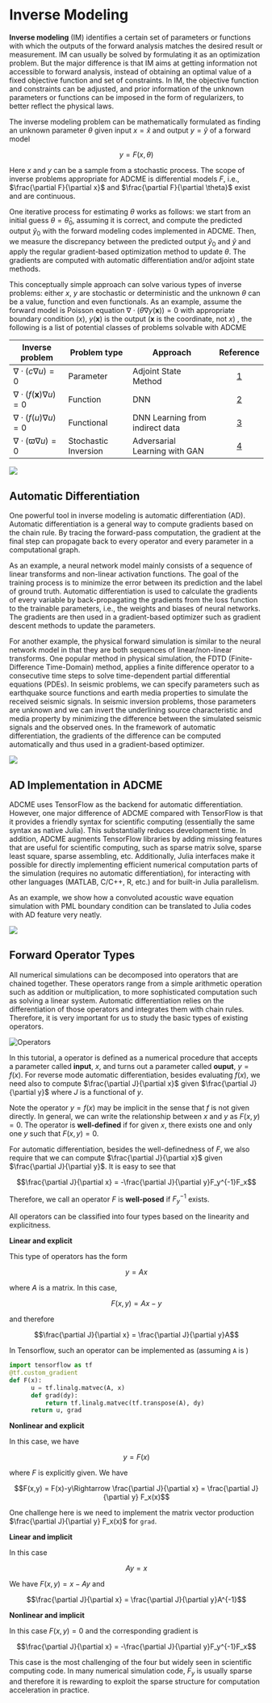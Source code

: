 # Inverse Modeling

**Inverse modeling** (IM) identifies a certain set of parameters or functions with which the outputs of the forward analysis matches the desired result or measurement. IM can usually be solved by formulating it as an optimization problem. But the major difference is that IM aims at getting information not accessible to forward analysis, instead of obtaining an optimal value of a fixed objective function and set of constraints. In IM, the objective function and constraints can be adjusted, and prior information of the unknown parameters or functions can be imposed in the form of regularizers, to better reflect the physical laws. 

The inverse modeling problem can be mathematically formulated as finding an unknown parameter $\theta$ given input $x = \hat x$ and output $y = \hat y$ of a forward model
```math
y = F(x, \theta)
```
Here $x$ and $y$ can be a sample from a stochastic process. The scope of inverse problems appropriate for ADCME is differential models $F$, i.e., $\frac{\partial F}{\partial x}$ and $\frac{\partial F}{\partial \theta}$ exist and are continuous. 

One iterative process for estimating $\theta$ works as follows: we start from an initial guess $\theta = \hat \theta_0$, assuming it is correct, and compute the predicted output $\hat y_0$ with the forward modeling codes implemented in ADCME. Then, we measure the discrepancy between the predicted output $\hat y_0$ and $\hat y$ and apply the regular gradient-based optimization method to update $\theta$. The gradients are computed with automatic differentiation and/or adjoint state methods. 

This conceptually simple approach can solve various types of inverse problems: either $x$, $y$ are stochastic or deterministic and the unknown $\theta$ can  be a value, function and even functionals. As an example, assume the forward model is Poisson equation $\nabla \cdot (\theta\nabla y(\mathbf{x})) = 0$ with appropriate boundary condition ($x$), $y(\mathbf{x})$ is the output ($\mathbf{x}$ is the coordinate, not $x$) , the following is a list of potential classes of problems solvable with ADCME



| Inverse problem                          | **Problem type**     | **Approach**                    |             **Reference**             |
| ---------------------------------------- | -------------------- | ------------------------------- | :-----------------------------------: |
| $\nabla\cdot(c\nabla u) = 0$             | Parameter            | Adjoint State Method            |                 [1]()                 |
| $\nabla\cdot(f(\mathbf{x})\nabla u) = 0$ | Function             | DNN                             | [2](https://arxiv.org/abs/1901.07758) |
| $\nabla\cdot(f(u)\nabla u) = 0$          | Functional           | DNN Learning from indirect data | [3](https://arxiv.org/abs/1905.12530) |
| $\nabla\cdot(\varpi\nabla u) = 0$        | Stochastic Inversion | Adversarial Learning with GAN   | [4](https://arxiv.org/abs/1910.06936) |













![](./assets/im.png)



## Automatic Differentiation

One powerful tool in inverse modeling is automatic differentiation (AD). Automatic differentiation is a general way to compute gradients based on the chain rule. By tracing the forward-pass computation, the gradient at the final step can propagate back to every operator and every parameter in a computational graph. 

As an example, a neural network model mainly consists of a sequence of linear transforms and non-linear activation functions. The goal of the training process is to minimize the error between its prediction and the label of ground truth. Automatic differentiation is used to calculate the gradients of every variable by back-propagating the gradients from the loss function to the trainable parameters, i.e., the weights and biases of neural networks. The gradients are then used in a gradient-based optimizer such as gradient descent methods to update the parameters. 

For another example, the physical forward simulation is similar to the neural network model in that they are both sequences of linear/non-linear transforms. One popular method in physical simulation, the FDTD (Finite-Difference Time-Domain) method, applies a finite difference operator to a consecutive time steps to solve time-dependent partial differential equations (PDEs). In seismic problems, we can specify parameters such as earthquake source functions and earth media properties to simulate the received seismic signals. In seismic inversion problems, those parameters are unknown and we can invert the underlining source characteristic and media property by minimizing the difference between the simulated seismic signals and the observed ones. In the framework of automatic differentiation, the gradients of the difference can be computed automatically and thus used in a gradient-based optimizer. 



![](./assets/compare-NN-PDE.png)

## AD Implementation in ADCME

ADCME uses TensorFlow as the backend for automatic differentiation. However, one major difference of ADCME compared with TensorFlow is that it provides a friendly syntax for scientific computing (essentially the same syntax as native Julia). This substantially reduces development time. In addition, ADCME augments TensorFlow libraries by adding missing features that are useful for scientific computing, such as sparse matrix solve, sparse least square, sparse assembling, etc. Additionally, Julia interfaces make it possible for directly implementing efficient numerical computation parts of the simulation (requires no automatic differentiation), for interacting with other languages (MATLAB, C/C++, R, etc.) and for built-in Julia parallelism. 

As an example, we show how a convoluted acoustic wave equation simulation with PML boundary condition can be translated to Julia codes with AD feature very neatly. 

![](./assets/Julia.png)



## Forward Operator Types

All numerical simulations can be decomposed into operators that are chained together. These operators range from a simple arithmetic operation such as addition or multiplication, to more sophisticated computation such as solving a linear system. Automatic differentiation relies on the differentiation of those operators and integrates them with chain rules. Therefore, it is very important for us to study the basic types of existing operators. 



![Operators](assets/sim.png)



In this tutorial, a operator is defined as a numerical procedure that accepts a parameter called **input**, $x$, and turns out a parameter called **ouput**, $y=f(x)$. For reverse mode automatic differentiation, besides evaluating $f(x)$, we need also to compute $\frac{\partial J}{\partial x}$ given $\frac{\partial J}{\partial y}$ where $J$ is a functional of $y$. 



Note  the operator $y=f(x)$ may be implicit in the sense that $f$ is not given directly. In general, we can write the relationship between $x$ and $y$ as $F(x,y)=0$. The operator is **well-defined** if for given $x$, there exists one and only one $y$ such that $F(x,y)=0$. 



For automatic differentiation, besides the well-definedness of $F$, we also require that we can compute $\frac{\partial J}{\partial x}$ given $\frac{\partial J}{\partial y}$. It is easy to see that

```math
\frac{\partial J}{\partial x} = -\frac{\partial J}{\partial y}F_y^{-1}F_x
```
Therefore, we call an operator $F$ is **well-posed** if $F_y^{-1}$ exists. 

All operators can be classified into four types based on the linearity and explicitness.



**Linear and explicit**



This type of operators has the form 
```math
y = Ax
```
where $A$ is a matrix. In this case, 
```math
F(x,y) = Ax-y
```
and therefore 
```math
\frac{\partial J}{\partial x} = \frac{\partial J}{\partial y}A
```
In Tensorflow, such an operator can be implemented as (assuming `A` is )
```python
import tensorflow as tf
@tf.custom_gradient
def F(x):
​      u = tf.linalg.matvec(A, x)
​      def grad(dy):
​          return tf.linalg.matvec(tf.transpose(A), dy)
​      return u, grad
```



**Nonlinear and explicit**

In this case, we have 
```math
y = F(x)
```
where $F$ is explicitly given. We have
```math
F(x,y) = F(x)-y\Rightarrow \frac{\partial J}{\partial x} = \frac{\partial J}{\partial y} F_x(x)
```



One challenge here is we need to implement the matrix vector production $\frac{\partial J}{\partial y} F_x(x)$ for `grad`. 



**Linear and implicit**

In this case 
```math
Ay = x
```
We have $F(x,y) = x-Ay$ and 
```math
\frac{\partial J}{\partial x} = \frac{\partial J}{\partial y}A^{-1}
```



**Nonlinear and implicit**

In this case $F(x,y)=0$ and the corresponding gradient is 
```math
\frac{\partial J}{\partial x} = -\frac{\partial J}{\partial y}F_y^{-1}F_x
```
This case is the most challenging of the four but widely seen in scientific computing code. In many numerical simulation code, $F_y$ is usually sparse and therefore it is rewarding to exploit the sparse structure for computation acceleration in practice.

